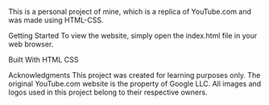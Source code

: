 This is a personal project of mine, which is a replica of YouTube.com and was made using HTML-CSS.

Getting Started
To view the website, simply open the index.html file in your web browser.

Built With
HTML
CSS

Acknowledgments
This project was created for learning purposes only.
The original YouTube.com website is the property of Google LLC.
All images and logos used in this project belong to their respective owners.
